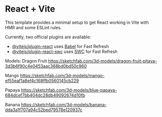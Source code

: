 # React + Vite

This template provides a minimal setup to get React working in Vite with HMR and some ESLint rules.

Currently, two official plugins are available:

- [@vitejs/plugin-react](https://github.com/vitejs/vite-plugin-react/blob/main/packages/plugin-react/README.md) uses [Babel](https://babeljs.io/) for Fast Refresh
- [@vitejs/plugin-react-swc](https://github.com/vitejs/vite-plugin-react-swc) uses [SWC](https://swc.rs/) for Fast Refresh

Models:
Dragon Fruit
https://sketchfab.com/3d-models/dragon-fruit-pitaya-3d3b6f90c4e0453aac368bd0bd50c960

Mango
https://sketchfab.com/3d-models/mango-ef55eaf1a8ef4c168ffb0560145cb229

Papaya
https://sketchfab.com/3d-models/blue-papaya-684dcef7bb404dc28db49092674d10fb

Banana
https://sketchfab.com/3d-models/banana-dda3a1f707a94c52bed79578e120937c
